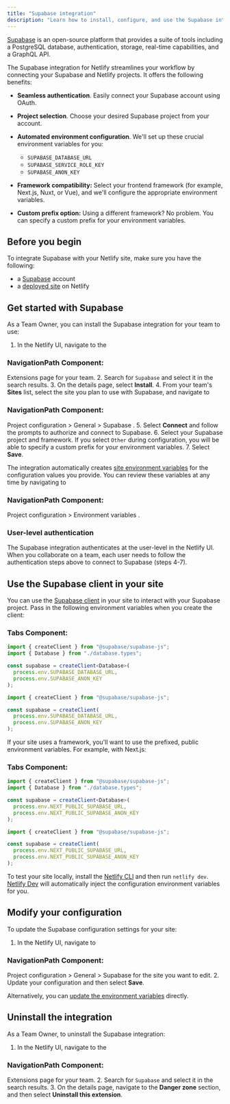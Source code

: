 ```yaml
---
title: "Supabase integration"
description: "Learn how to install, configure, and use the Supabase integration with Netlify."
---
```


[Supabase](https://supabase.com/) is an open-source platform that provides a suite of tools including a PostgreSQL database, authentication, storage, real-time capabilities, and a GraphQL API.

The Supabase integration for Netlify streamlines your workflow by connecting your Supabase and Netlify projects. It offers the following benefits:

- **Seamless authentication**. Easily connect your Supabase account using OAuth.

- **Project selection**. Choose your desired Supabase project from your account.

- **Automated environment configuration**. We'll set up these crucial environment variables for you:

  - `SUPABASE_DATABASE_URL`
  - `SUPABASE_SERVICE_ROLE_KEY`
  - `SUPABASE_ANON_KEY`

- **Framework compatibility:** Select your frontend framework (for example, Next.js, Nuxt, or Vue), and we'll configure the appropriate environment variables.

- **Custom prefix option:** Using a different framework? No problem. You can specify a custom prefix for your environment variables.

## Before you begin

To integrate Supabase with your Netlify site, make sure you have the following:

- a [Supabase](https://supabase.com/) account
- a [deployed site](/deploy/deploy-overview) on Netlify

## Get started with Supabase

As a Team Owner, you can install the Supabase integration for your team to use:

1. In the Netlify UI, navigate to the 
### NavigationPath Component:

Extensions
 page for your team.
2. Search for `Supabase` and select it in the search results.
3. On the details page, select **Install**.
4. From your team's **Sites** list, select the site you plan to use with Supabase, and navigate to 
### NavigationPath Component:

Project configuration > General > Supabase
.
5. Select **Connect** and follow the prompts to authorize and connect to Supabase.
6. Select your Supabase project and framework. If you select `Other` during configuration, you will be able to specify a custom prefix for your environment variables.
7. Select **Save**.

The integration automatically creates [site environment variables](/build/environment-variables/overview) for the configuration values you provide. You can review these variables at any time by navigating to 
### NavigationPath Component:

Project configuration > Environment variables
.

### User-level authentication

The Supabase integration authenticates at the user-level in the Netlify UI. When you collaborate on a team, each user needs to follow the authentication steps above to connect to Supabase (steps 4-7).

## Use the Supabase client in your site

You can use the [Supabase client](https://supabase.com/docs/reference/javascript/introduction) in your site to interact with your Supabase project. Pass in the following environment variables when you create the client:

### Tabs Component:

<TabItem label="TypeScript">

```ts
import { createClient } from "@supabase/supabase-js";
import { Database } from "./database.types";

const supabase = createClient<Database>(
  process.env.SUPABASE_DATABASE_URL,
  process.env.SUPABASE_ANON_KEY
);
```

</TabItem>

<TabItem label="JavaScript">

```js
import { createClient } from "@supabase/supabase-js";

const supabase = createClient(
  process.env.SUPABASE_DATABASE_URL,
  process.env.SUPABASE_ANON_KEY
);
```

</TabItem>

If your site uses a framework, you'll want to use the prefixed, public environment variables. For example, with Next.js:

### Tabs Component:

<TabItem label="TypeScript">

```ts
import { createClient } from "@supabase/supabase-js";
import { Database } from "./database.types";

const supabase = createClient<Database>(
  process.env.NEXT_PUBLIC_SUPABASE_URL,
  process.env.NEXT_PUBLIC_SUPABASE_ANON_KEY
);
```

</TabItem>

<TabItem label="JavaScript">

```js
import { createClient } from "@supabase/supabase-js";

const supabase = createClient(
  process.env.NEXT_PUBLIC_SUPABASE_URL,
  process.env.NEXT_PUBLIC_SUPABASE_ANON_KEY
);
```

</TabItem>

To test your site locally, install the [Netlify CLI](/api-and-cli-guides/cli-guides/get-started-with-cli) and then run `netlify dev`. [Netlify Dev](/api-and-cli-guides/cli-guides/local-development) will automatically inject the configuration environment variables for you.

## Modify your configuration

To update the Supabase configuration settings for your site:

1. In the Netlify UI, navigate to 
### NavigationPath Component:

Project configuration > General > Supabase
 for the site you want to edit.
2. Update your configuration and then select **Save**.

Alternatively, you can [update the environment variables](/build/environment-variables/get-started/#modify-and-delete-environment-variables) directly.

## Uninstall the integration

As a Team Owner, to uninstall the Supabase integration:

1. In the Netlify UI, navigate to the 
### NavigationPath Component:

Extensions
 page for your team.
2. Search for `Supabase` and select it in the search results.
3. On the details page, navigate to the **Danger zone** section, and then select **Uninstall this extension**.
